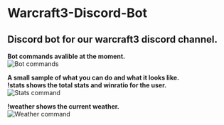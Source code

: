 # Warcraft3-Discord-Bot
## Discord bot for our warcraft3 discord channel. ##           
**Bot commands avalible at the moment.**  
![Bot commands](https://i.gyazo.com/bbf4f9f560877ad583e521acda013916.png)

**A small sample of what you can do and what it looks like.**          
**!stats <username> shows the total stats and winratio for the user.**      
![Stats command](https://i.gyazo.com/82a9eb4ad31c960a6a3cda74015b0604.png)
  
**!weather <cityname> shows the current weather.**  
![Weather command](https://gyazo.com/1fa92c284a0e016732096d9bb95a9f28)
  
